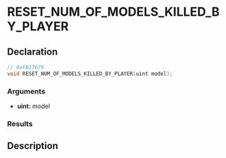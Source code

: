 # RESET_NUM_OF_MODELS_KILLED_BY_PLAYER

## Declaration
```cpp
// 0xFB17679
void RESET_NUM_OF_MODELS_KILLED_BY_PLAYER(uint model);
```

### Arguments
- **uint:** model

### Results

## Description
